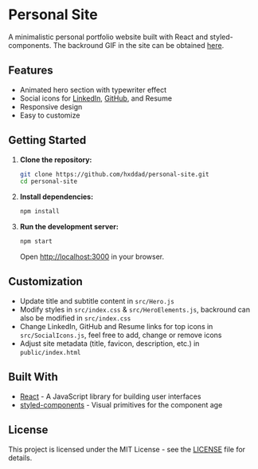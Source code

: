 # Personal Site

A minimalistic personal portfolio website built with React and styled-components. The backround GIF in the site can be obtained [here](https://images-wixmp-ed30a86b8c4ca887773594c2.wixmp.com/f/37f002aa-032d-480b-9aa7-474adef47ed6/daqohse-f79cb156-0096-4748-9f7e-39b15cf2e86e.gif?token=eyJ0eXAiOiJKV1QiLCJhbGciOiJIUzI1NiJ9.eyJzdWIiOiJ1cm46YXBwOjdlMGQxODg5ODIyNjQzNzNhNWYwZDQxNWVhMGQyNmUwIiwiaXNzIjoidXJuOmFwcDo3ZTBkMTg4OTgyMjY0MzczYTVmMGQ0MTVlYTBkMjZlMCIsIm9iaiI6W1t7InBhdGgiOiJcL2ZcLzM3ZjAwMmFhLTAzMmQtNDgwYi05YWE3LTQ3NGFkZWY0N2VkNlwvZGFxb2hzZS1mNzljYjE1Ni0wMDk2LTQ3NDgtOWY3ZS0zOWIxNWNmMmU4NmUuZ2lmIn1dXSwiYXVkIjpbInVybjpzZXJ2aWNlOmZpbGUuZG93bmxvYWQiXX0.J-x32M2EVAjG7wBPe_hvxGgyKH1dUGhBaoYqYjhUXW4). 

## Features

- Animated hero section with typewriter effect
- Social icons for [LinkedIn](https://www.linkedin.com/in/hxddad/), [GitHub](https://github.com/hxddad), and Resume
- Responsive design
- Easy to customize

## Getting Started

1. **Clone the repository:**
   ```bash
   git clone https://github.com/hxddad/personal-site.git
   cd personal-site
   ```
2. **Install dependencies:**
   ```bash
   npm install
   ```
3. **Run the development server:**
   ```bash
   npm start
   ```
   Open [http://localhost:3000](http://localhost:3000) in your browser.

## Customization

- Update title and subtitle content in `src/Hero.js`
- Modify styles in `src/index.css` & `src/HeroElements.js`, backround can also be modified in `src/index.css`
- Change LinkedIn, GitHub and Resume links for top icons in `src/SocialIcons.js`, feel free to add, change or remove icons
- Adjust site metadata (title, favicon, description, etc.) in `public/index.html`

## Built With

- [React](https://reactjs.org/) - A JavaScript library for building user interfaces
- [styled-components](https://styled-components.com/) - Visual primitives for the component age

## License

This project is licensed under the MIT License - see the [LICENSE](LICENSE) file for details.

